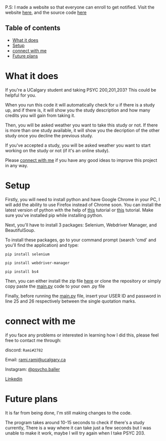 P.S: I made a website so that everyone can enroll to get notified. Visit the website [here](https://open-seat-notifier.vercel.app/), and the source code [here](https://github.com/psycho-baller/open-seat-notifier)

## Table of contents
* [What it does](#What-it-does)
* [Setup](#setup)
* [connect with me](#connect-with-me)
* [Future plans](#future-plans)

# What it does
If you're a UCalgary student and taking PSYC 200,201,203? This could be helpful for you.

When you run this code it will automatically check for u if there is a study up, and if there is, it will show you the study description and how many credits you will gain from taking it.

Then, you will be asked weather you want to take this study or not. If there is more than one study available, it will show you the decription of the other study once you decline the previous study.

If you've accepted a study, you will be asked weather you want to start working on the study or not (if it's an online study).

Please [connect with me](#connect-with-me) if you have any good ideas to improve this project in any way.

# Setup
Firstly, you will need to install python and have Google Chrome in your PC, I will add the ability to use Firefox instead of Chrome soon. You can install the latest version of python with the help of <a href="https://youtu.be/dQw4w9WgXcQ" target="_blank">this</a> tutorial or <a href="https://youtu.be/Kn1HF3oD19c" target="_blank">this</a> tutorial. Make sure you've installed pip while installing python.

Next, you'll have to install 3 packages: Selenium, Webdriver Manager, and BeautifulSoup.

To install these packages, go to your command prompt (search 'cmd' and you'll find the application) and type:

`pip install selenium`

`pip install webdriver-manager`

`pip install bs4`

Then, you can either install the zip file [here](https://github.com/psycho-baller/UCalgary-research-participation/archive/refs/heads/master.zip) or clone the repository or simply copy paste the [main.py](https://github.com/psycho-baller/UCalgary-research-participation/blob/master/main.py) code to your own .py file

Finally, before running the [main.py](https://github.com/psycho-baller/UCalgary-research-participation/blob/master/main.py) file, insert your USER ID and password in line 25 and 26 respectively between the single quotation marks.

# connect with me
if you face any problems or interested in learning how I did this, please feel free to contact me through:

discord: `Rami#2782`

Email: [rami.rami@ucalgary.ca](mailto:rami.rami@ucalgary.ca)

Instagram: [@psycho.baller](https://www.instagram.com/psycho.baller/)

[Linkedin](https://www.linkedin.com/in/rami-maalouf-0b0228215/)

# Future plans
It is far from being done, I'm still making changes to the code.

The program takes around 10-15 seconds to check if there's a study currently, There is a way where it can take just a few seconds but I was unable to make it work, maybe I will try again when I take PSYC 203.
